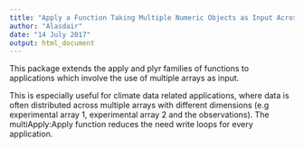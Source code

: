 ```yaml
---
title: "Apply a Function Taking Multiple Numeric Objects as Input Across Multiple Arrays"
author: "Alasdair"
date: "14 July 2017"
output: html_document
---
```


This package extends the apply and plyr families of functions to applications which involve the use of multiple arrays as input.

This is especially useful for climate data related applications, where data is often distributed across multiple arrays with different dimensions (e.g experimental array 1, experimental array 2 and the observations). The multiApply:Apply function reduces the need write loops for every application.


